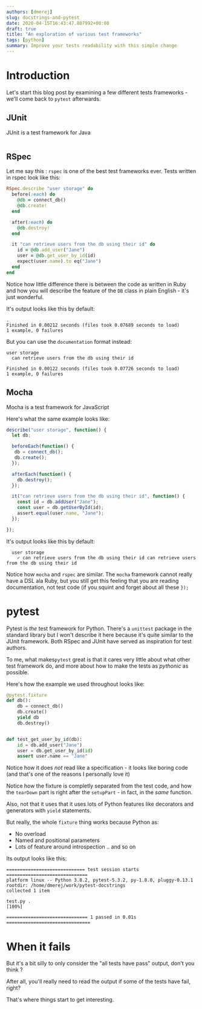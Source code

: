 ```yaml
---
authors: [dmerej]
slug: docstrings-and-pytest
date: 2020-04-15T16:43:47.807992+00:00
draft: true
title: "An exploration of various test frameworks"
tags: [python]
summary: Improve your tests readability with this simple change
---
```


# Introduction

Let's start this blog post by examining a few different tests frameworks - we'll
come back to `pytest` afterwards.

## JUnit

JUnit is a test framework for Java

```java

```

## RSpec

Let me say this : `rspec` is one of the best test frameworks ever. Tests written in rspec look like this:

```ruby
RSpec.describe "user storage" do
  before(:each) do
    @db = connect_db()
    @db.create!
  end

  after(:each) do
    @db.destroy!
  end

  it "can retrieve users from the db using their id" do
    id = @db.add_user("Jane")
    user = @db.get_user_by_id(id)
    expect(user.name).to eq("Jane")
  end
end
```

Notice how little difference there is between the code as written in Ruby
and how you will describe the feature of the `DB` class in plain English -
it's just wonderful.

It's output looks like this by default:


```
.
Finished in 0.00212 seconds (files took 0.07689 seconds to load)
1 example, 0 failures
```

But you can use the `documentation` format instead:

```
user storage
  can retrieve users from the db using their id

Finished in 0.00122 seconds (files took 0.07726 seconds to load)
1 example, 0 failures
```

## Mocha

Mocha is a test framework for JavaScript

Here's what the same example looks like:

```javascript
describe("user storage", function() {
  let db;

  beforeEach(function() {
   db = connect_db();
   db.create();
  });

  afterEach(function() {
    db.destroy();
  });

  it("can retrieve users from the db using their id", function() {
    const id = db.addUser("Jane");
    const user = db.getUserById(id);
    assert.equal(user.name, "Jane");
  });

});
```

It's output looks like this by default:

```
  user storage
    ✓ can retrieve users from the db using their id can retrieve users from the db using their id
```

Notice how `mocha` and `rspec` are similar. The `mocha` framework cannot really have a DSL ala Ruby,
but you still get this feeling that you are reading documentation, not test code (if you squint and forget
about all these `});`

# pytest

Pytest is *the* test framework for Python. There's a `unittest` package in the standard library but I won't
describe it here because it's quite similar to the JUnit framework. Both RSpec and JUnit have served
as inspiration for test authors.

To me, what makes`pytest` great is that it cares very little about what
other test framework do, and more about how to make the tests as *pythonic*
as possible.

Here's how the example we used throughout looks like:


```python
@pytest.fixture
def db():
    db = connect_db()
    db.create()
    yield db
    db.destroy()


def test_get_user_by_id(db):
    id = db.add_user("Jane")
    user = db.get_user_by_id(id)
    assert user.name == "Jane"
```

Notice how it does *not* read like a specification - it looks like boring code (and
that's one of the reasons I personally love it)

Notice how the fixture is completly separated from the test code, and how the
`tearDown` part is right after the `setupPart` - in fact, in the *same* function.

Also, not that it uses that it uses lots of Python features like decorators
and generators with `yield` statements.

But really, the whole `fixture` thing works because Python as:

* No overload
* Named and positional parameters
* Lots of feature around introspection
.. and so on


Its output looks like this:

```
============================= test session starts ==============================
platform linux -- Python 3.8.2, pytest-5.3.2, py-1.8.0, pluggy-0.13.1
rootdir: /home/dmerej/work/pytest-docstrings
collected 1 item

test.py .                                                                [100%]

============================== 1 passed in 0.01s ===============================
```

# When it fails

But it's a bit silly to only consider the "all tests have pass" output, don't you
think ?

After all, you'll really need to read the output if some of the tests have fail, right?

That's where things start to get interesting.
